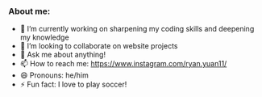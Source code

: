 ### About me:

- 🔭 I’m currently working on sharpening my coding skills and deepening my knowledge
- 👯 I’m looking to collaborate on website projects
- 💬 Ask me about anything!
- 📫 How to reach me: https://www.instagram.com/ryan.yuan11/
- 😄 Pronouns: he/him
- ⚡ Fun fact: I love to play soccer!

